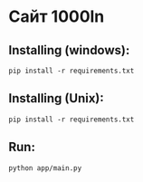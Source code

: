 # Сайт 1000ln

## Installing (windows):

    pip install -r requirements.txt 

## Installing (Unix):

    pip install -r requirements.txt 

## Run:
    
    python app/main.py
